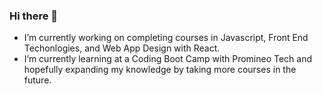 ### Hi there 👋
- I’m currently working on completing courses in Javascript, Front End Techonlogies, and Web App Design with React. 
- I’m currently learning at a Coding Boot Camp with Promineo Tech and hopefully expanding my knowledge by taking more courses in the future.



<!--
**migahern/migahern** is a ✨ _special_ ✨ repository because its `README.md` (this file) appears on your GitHub profile.

Here are some ideas to get you started:

- 🔭 I’m currently working on completing courses in Javascript, Front End Techonlogies, and Web App Design with React. 
- 🌱 I’m currently learning at a Coding Boot Camp with Promineo Tech and hopefully expanding my knowledge by taking more courses in the future.
- 👯 I’m looking to collaborate on ...
- 🤔 I’m looking for help with ...
- 💬 Ask me about ...
- 📫 How to reach me: ...
- 
- 
-->
